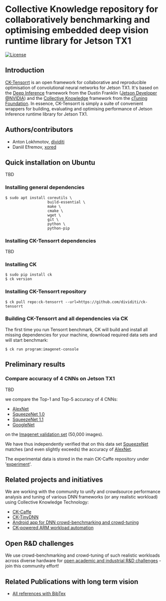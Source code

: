 # Collective Knowledge repository for collaboratively benchmarking and optimising embedded deep vision runtime library for Jetson TX1

[![License](https://img.shields.io/badge/License-BSD%203--Clause-blue.svg)](https://opensource.org/licenses/BSD-3-Clause)

## Introduction

[CK-Tensorrt](https://github.com/dividiti/ck-tensorrt) is an open framework for
collaborative and reproducible optimisation of convolutional neural networks for Jetson TX1.
It's based on the [Deep Inference](https://github.com/dusty-nv/jetson-inference) framework from the
Dustin Franklin ([Jetson Developer @NVIDIA](https://github.com/dusty-nv)) and
the [Collective Knowledge](http://cknowledge.org) framework from the [cTuning
Foundation](http://ctuning.org). In essence, CK-Tensorrt is simply a suite of
convenient wrappers for building, evaluating and optimising performance of
Jetson Inference runtime library for Jetson TX1.

## Authors/contributors

* Anton Lokhmotov, [dividiti](http://dividiti.com)
* Daniil Efremov, [xored](http://xored.com)

## Quick installation on Ubuntu

TBD

### Installing general dependencies

```
$ sudo apt install coreutils \
                   build-essential \
                   make \
                   cmake \
                   wget \
                   git \
                   python \
                   python-pip
```

### Installing CK-Tensorrt dependencies
TBD

### Installing CK

```
$ sudo pip install ck
$ ck version
```

### Installing CK-Tensorrt repository

```
$ ck pull repo:ck-tensorrt --url=https://github.com/dividiti/ck-tensorrt
```

### Building CK-Tensorrt and all dependencies via CK

The first time you run Tensorrt benchmark, CK will
build and install all missing dependencies for your machine,
download required data sets and will start benchmark:

```
$ ck run program:imagenet-console
```

## Preliminary results

### Compare accuracy of 4 CNNs on Jetson TX1

TBD

we compare the Top-1 and Top-5 accuracy of 4 CNNs:

- [AlexNet](https://github.com/BVLC/caffe/tree/master/models/bvlc_alexnet)
- [SqueezeNet 1.0](https://github.com/DeepScale/SqueezeNet/tree/master/SqueezeNet_v1.0)
- [SqueezeNet 1.1](https://github.com/DeepScale/SqueezeNet/tree/master/SqueezeNet_v1.1)
- [GoogleNet](https://github.com/BVLC/caffe/tree/master/models/bvlc_googlenet)

on the [Imagenet validation set](http://academictorrents.com/details/5d6d0df7ed81efd49ca99ea4737e0ae5e3a5f2e5) (50,000 images).

We have thus independently verified that on this data set [SqueezeNet](https://arxiv.org/abs/1602.07360) matches (and even slightly exceeds) the accuracy of [AlexNet](https://papers.nips.cc/paper/4824-imagenet-classification-with-deep-convolutional-neural-networks.pdf).

The experimental data is stored in the main CK-Caffe repository under '[experiment](https://github.com/dividiti/ck-caffe/tree/master/experiment)'.

## Related projects and initiatives

We are working with the community to unify and crowdsource performance analysis 
and tuning of various DNN frameworks (or any realistic workload) 
using Collective Knowledge Technology:
* [CK-Caffe](https://github.com/dividiti/ck-caffe)
* [CK-TinyDNN](https://github.com/ctuning/ck-tiny-dnn)
* [Android app for DNN crowd-benchmarking and crowd-tuning](https://play.google.com/store/apps/details?id=openscience.crowdsource.video.experiments)
* [CK-powered ARM workload automation](https://github.com/ctuning/ck-wa)

## Open R&D challenges

We use crowd-benchmarking and crowd-tuning of such realistic workloads across diverse hardware for 
[open academic and industrial R&D challenges](https://github.com/ctuning/ck/wiki/Research-and-development-challenges.mediawiki) - 
join this community effort!

## Related Publications with long term vision

* <a href="https://github.com/ctuning/ck/wiki/Publications">All references with BibTex</a>
